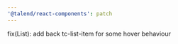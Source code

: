 ```yaml
---
'@talend/react-components': patch
---
```


fix(List): add back tc-list-item for some hover behaviour
